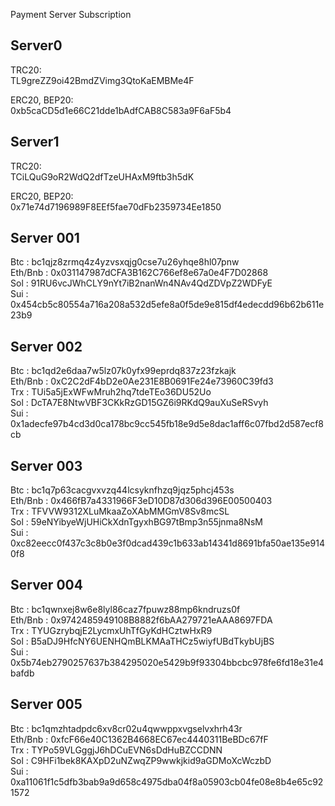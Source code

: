 Payment Server Subscription

**Server0**
------------------------------------------------

TRC20: <br/>
TL9greZZ9oi42BmdZVimg3QtoKaEMBMe4F

ERC20, BEP20: <br/>
0xb5caCD5d1e66C21dde1bAdfCAB8C583a9F6aF5b4

**Server1**
------------------------------------------------

TRC20: <br/>
TCiLQuG9oR2WdQ2dfTzeUHAxM9ftb3h5dK

ERC20, BEP20: <br/>
0x71e74d7196989F8EEf5fae70dFb2359734Ee1850



**Server 001**
------------------------------------------------

Btc : bc1qjz8zrmq4z4yzvsxqjg0cse7u26yhqe8hl07pnw <br/>
Eth/Bnb : 0x031147987dCFA3B162C766ef8e67a0e4F7D02868 <br/>
Sol : 91RU6vcJWhCLY9nYt7iB2nanWn4NAv4QdZDVpZ2WDFyE <br/>
Sui : 0x454cb5c80554a716a208a532d5efe8a0f5de9e815df4edecdd96b62b611e23b9 <br/>


**Server 002**
------------------------------------------------

Btc : bc1qd2e6daa7w5lz07k0yfx99eprdq837z23fzkajk <br/>
Eth/Bnb : 0xC2C2dF4bD2e0Ae231E8B0691Fe24e73960C39fd3 <br/>
Trx : TUi5a5jExWFwMruh2hq7tdeTEo36DU52Uo <br/>
Sol : DcTA7E8NtwVBF3CKkRzGD15GZ6i9RKdQ9auXuSeRSvyh <br/>
Sui : 0x1adecfe97b4cd3d0ca178bc9cc545fb18e9d5e8dac1aff6c07fbd2d587ecf8cb <br/>

**Server 003**
------------------------------------------------

Btc : bc1q7p63cacgvxvzq44lcsyknfhzq9jqz5phcj453s <br/>
Eth/Bnb : 0x466fB7a4331966F3eD10D87d306d396E00500403 <br/>
Trx : TFVVW9312XLuMkaaZoXAbMMGmV8Sv8mcSL <br/>
Sol : 59eNYibyeWjUHiCkXdnTgyxhBG97tBmp3n55jnma8NsM <br/>
Sui : 0xc82eecc0f437c3c8b0e3f0dcad439c1b633ab14341d8691bfa50ae135e9140f8 <br/>

**Server 004**
------------------------------------------------

Btc : bc1qwnxej8w6e8lyl86caz7fpuwz88mp6kndruzs0f <br/>
Eth/Bnb : 0x9742485949108B8882f6bAA279721eAAA8697FDA <br/>
Trx : TYUGzrybqjE2LycmxUhTfGyKdHCztwHxR9 <br/>
Sol : B5aDJ9HfcNY6UENHQmBLKMAaTHCz5wiyfUBdTkybUjBS <br/>
Sui : 0x5b74eb2790257637b384295020e5429b9f93304bbcbc978fe6fd18e31e4bafdb <br/>

**Server 005**
------------------------------------------------

Btc : bc1qmzhtadpdc6xv8cr02u4qwwppxvgselvxhrh43r <br/>
Eth/Bnb : 0xfcF66e40C1362B4668EC67ec4440311BeBDc67fF <br/>
Trx : TYPo59VLGggjJ6hDCuEVN6sDdHuBZCCDNN <br/>
Sol : C9HFi1bek8KAXpD2uNZwqZP9wwkjkid9aGDMoXcWczbD <br/>
Sui : 0xa11061f1c5dfb3bab9a9d658c4975dba04f8a05903cb04fe08e8b4e65c921572 <br/>
